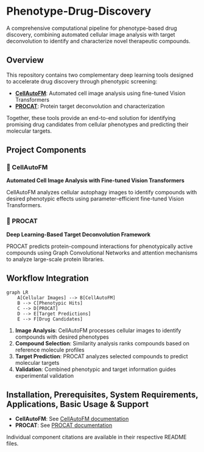 # Phenotype-Drug-Discovery

A comprehensive computational pipeline for phenotype-based drug discovery, combining automated cellular image analysis with target deconvolution to identify and characterize novel therapeutic compounds.

## Overview

This repository contains two complementary deep learning tools designed to accelerate drug discovery through phenotypic screening:

- **[CellAutoFM](./CellAutoFM/)**: Automated cell image analysis using fine-tuned Vision Transformers
- **[PROCAT](./procat_core/)**: Protein target deconvolution and characterization

Together, these tools provide an end-to-end solution for identifying promising drug candidates from cellular phenotypes and predicting their molecular targets.

## Project Components

### 🔬 CellAutoFM
**Automated Cell Image Analysis with Fine-tuned Vision Transformers**

CellAutoFM analyzes cellular autophagy images to identify compounds with desired phenotypic effects using parameter-efficient fine-tuned Vision Transformers.

### 🎯 PROCAT  
**Deep Learning-Based Target Deconvolution Framework**

PROCAT predicts protein-compound interactions for phenotypically active compounds using Graph Convolutional Networks and attention mechanisms to analyze large-scale protein libraries.

## Workflow Integration

```mermaid
graph LR
    A[Cellular Images] --> B[CellAutoFM]
    B --> C[Phenotypic Hits]
    C --> D[PROCAT]
    D --> E[Target Predictions]
    E --> F[Drug Candidates]
```

1. **Image Analysis**: CellAutoFM processes cellular images to identify compounds with desired phenotypes
2. **Compound Selection**: Similarity analysis ranks compounds based on reference molecule profiles
3. **Target Prediction**: PROCAT analyzes selected compounds to predict molecular targets
4. **Validation**: Combined phenotypic and target information guides experimental validation


## Installation, Prerequisites, System Requirements, Applications,  Basic Usage & Support

- **CellAutoFM**: See [CellAutoFM documentation](./CellAutoFM/README.md)
- **PROCAT**: See [PROCAT documentation](./PROCAT/README.md)

Individual component citations are available in their respective README files.